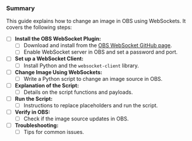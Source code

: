 ### Summary

This guide explains how to change an image in OBS using WebSockets. It covers the following steps:

- [ ] **Install the OBS WebSocket Plugin:**
    - [ ] Download and install from the [OBS WebSocket GitHub page](https://github.com/obsproject/obs-websocket).
    - [ ] Enable WebSocket server in OBS and set a password and port.

- [ ] **Set up a WebSocket Client:**
    - [ ] Install Python and the `websocket-client` library.

- [ ] **Change Image Using WebSockets:**
    - [ ] Write a Python script to change an image source in OBS.

- [ ] **Explanation of the Script:**
    - [ ] Details on the script functions and payloads.

- [ ] **Run the Script:**
    - [ ] Instructions to replace placeholders and run the script.

- [ ] **Verify in OBS:**
    - [ ] Check if the image source updates in OBS.

- [ ] **Troubleshooting:**
    - [ ] Tips for common issues.
